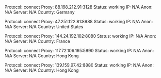 Protocol: connect
Proxy: 88.198.212.91:3128
Status: working
IP: N/A
Anon: N/A
Server: N/A
Country: Germany

Protocol: connect
Proxy: 47.251.122.81:8888
Status: working
IP: N/A
Anon: N/A
Server: N/A
Country: United States

Protocol: connect
Proxy: 144.24.192.102:8080
Status: working
IP: N/A
Anon: N/A
Server: N/A
Country: France

Protocol: connect
Proxy: 117.72.106.195:5890
Status: working
IP: N/A
Anon: N/A
Server: N/A
Country: Hong Kong

Protocol: connect
Proxy: 139.159.97.42:8880
Status: working
IP: N/A
Anon: N/A
Server: N/A
Country: Hong Kong

